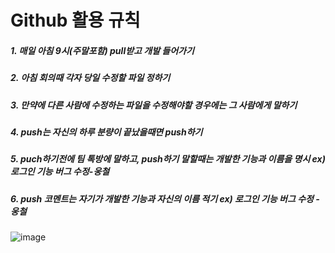 # Github 활용 규칙

##### 1. 매일 아침 9시(주말포함) pull받고 개발 들어가기
##### 2. 아침 회의때 각자 당일 수정할 파일 정하기
##### 3. 만약에 다른 사람에 수정하는 파일을 수정해야할 경우에는 그 사람에게 말하기
##### 4. push는 자신의 하루 분량이 끝났을때면 push하기
##### 5. puch하기전에 팀 톡방에 말하고, push하기 말할때는 개발한 기능과 이름을 명시 ex)로그인 기능 버그 수정-웅철
##### 6. push 코멘트는 자기가 개발한 기능과 자신의 이름 적기 ex) 로그인 기능 버그 수정 - 웅철

![image](https://user-images.githubusercontent.com/92897604/144381835-f0df5670-1ed5-4850-9216-4af87b884166.png)
